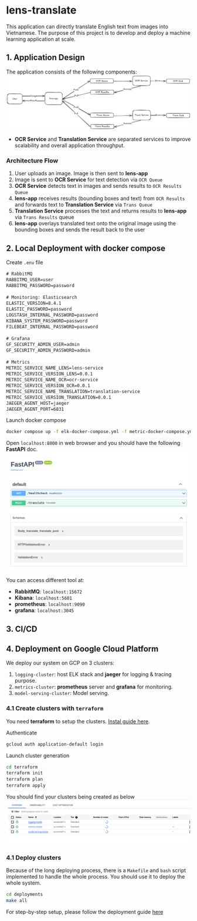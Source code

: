 # lens-translate

This application can directly translate English text from images into Vietnamese.
The purpose of this project is to develop and deploy a machine learning application at scale.

## 1. Application Design
The application consists of the following components:
![text](images/pipeline.png)
- **OCR Service** and **Translation Service** are separated services to improve scalability and overall application throughput.

### Architecture Flow
1. User uploads an image. Image is then sent to **lens-app**
2. Image is sent to **OCR Service** for text detection via `OCR Queue`
3. **OCR Service** detects text in images and sends results to `OCR Results Queue`
4. **lens-app** receives results (bounding boxes and text) from `OCR Results` and forwards text to **Translation Service** via `Trans Queue`
5. **Translation Service** processes the text and returns results to **lens-app** via `Trans Results` queue
6. **lens-app** overlays translated text onto the original image using the bounding boxes and sends the result back to the user

## 2. Local Deployment with docker compose

Create `.env` file
```
# RabbitMQ
RABBITMQ_USER=user
RABBITMQ_PASSWORD=password

# Monitoring: Elasticsearch
ELASTIC_VERSION=8.4.1
ELASTIC_PASSWORD=password
LOGSTASH_INTERNAL_PASSWORD=password
KIBANA_SYSTEM_PASSWORD=password
FILEBEAT_INTERNAL_PASSWORD=password

# Grafana
GF_SECURITY_ADMIN_USER=admin
GF_SECURITY_ADMIN_PASSWORD=admin

# Metrics
METRIC_SERVICE_NAME_LENS=lens-service
METRIC_SERVICE_VERSION_LENS=0.0.1
METRIC_SERVICE_NAME_OCR=ocr-service
METRIC_SERVICE_VERSION_OCR=0.0.1
METRIC_SERVICE_NAME_TRANSLATION=translation-service
METRIC_SERVICE_VERSION_TRANSLATION=0.0.1
JAEGER_AGENT_HOST=jaeger
JAEGER_AGENT_PORT=6831
```

Launch docker compose
```bash
docker compose up -f elk-docker-compose.yml -f metric-docker-compose.yml -f serving-docker-compose.yml  -d
```

Open `localhost:8000` in web browser and you should have the following **FastAPI** doc.
![](images/fastapi_doc.png)

You can access different tool at:
- **RabbitMQ**: `localhost:15672`
- **Kibana**: `localhost:5601`
- **prometheus**: `localhost:9090`
- **grafana**: `localhost:3045`

## 3. CI/CD

## 4. Deployment on Google Cloud Platform

We deploy our system on GCP on 3 clusters:
1. `logging-cluster`: host ELK stack and **jaeger** for logging & tracing purpose.
2. `metrics-cluster`: **prometheus** server and **grafana** for monitoring.
3. `model-serving-cluster`: Model serving.


### 4.1 Create clusters with `terraform`
You need **terraform** to setup the clusters. [Instal guide here](https://computingforgeeks.com/how-to-install-terraform-on-ubuntu/).

Authenticate
```bash
gcloud auth application-default login
```
Launch cluster generation
```bash
cd terraform
terraform init
terraform plan
terraform apply
```
You should find your clusters being created as below
![](images/gke.png)


### 4.1 Deploy clusters
Because of the long deploying process, there is a `Makefile` and `bash` script implemented to handle the whole process. You should use it to deploy the whole system.
```bash
cd deployments
make all
```

For step-by-step setup, please follow the deployment guide [here](deployments/STEP-BY-STEP.md)
